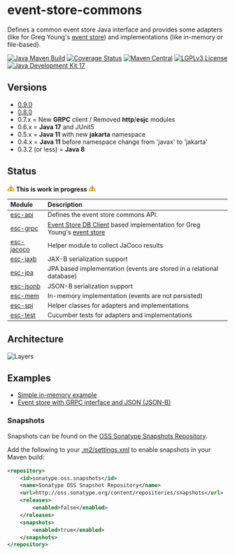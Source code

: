 # event-store-commons

Defines a common event store Java interface and provides some adapters (like for Greg
Young's [event store](https://www.geteventstore.com/)) and implementations (like in-memory or file-based).

[![Java Maven Build](https://github.com/fuinorg/event-store-commons/actions/workflows/maven.yml/badge.svg)](https://github.com/fuinorg/event-store-commons/actions/workflows/maven.yml)
[![Coverage Status](https://sonarcloud.io/api/project_badges/measure?project=org.fuin.esc%3Aevent-store-commons&metric=coverage)](https://sonarcloud.io/dashboard?id=org.fuin.esc%3Aevent-store-commons)
[![Maven Central](https://maven-badges.herokuapp.com/maven-central/org.fuin.esc/esc-parent/badge.svg)](https://maven-badges.herokuapp.com/maven-central/org.fuin.esc/esc-parent/)
[![LGPLv3 License](http://img.shields.io/badge/license-LGPLv3-blue.svg)](https://www.gnu.org/licenses/lgpl.html)
[![Java Development Kit 17](https://img.shields.io/badge/JDK-17-green.svg)](https://openjdk.java.net/projects/jdk/17/)

## Versions
- [0.9.0](release-notes.md#090)
- [0.8.0](release-notes.md#080)
- 0.7.x = New **GRPC** client / Removed **http**/**esjc** modules
- 0.6.x = **Java 17** and JUnit5
- 0.5.x = **Java 11** with new **jakarta** namespace
- 0.4.x = **Java 11** before namespace change from 'javax' to 'jakarta'
- 0.3.2 (or less) = **Java 8**

## Status

![Warning](https://raw.githubusercontent.com/fuinorg/event-store-commons/master/doc/warning.gif) **This is work in progress** ![Warning](https://raw.githubusercontent.com/fuinorg/event-store-commons/master/doc/warning.gif)

| Module               | Description                                                                                                                                                      |
|:---------------------|:-----------------------------------------------------------------------------------------------------------------------------------------------------------------|
| [esc-api](api)       | Defines the event store commons API.                                                                                                                             |
| [esc-grpc](grpc)     | [Event Store DB Client](https://github.com/EventStore/KurrentDB-Client-Java) based implementation for Greg Young's [event store](https://www.geteventstore.com/) |
| [esc-jacoco](jacoco) | Helper module to collect JaCoco results                                                                                                                          |
| [esc-jaxb](jaxb)     | JAX-B serialization support                                                                                                                                      |
| [esc-jpa](jpa)       | JPA based implementation (events are stored in a relational database)                                                                                            |
| [esc-jsonb](jsonb)   | JSON-B serialization support                                                                                                                                     |
| [esc-mem](mem)       | In-memory implementation (events are not persisted)                                                                                                              |
| [esc-spi](spi)       | Helper classes for adapters and implementations                                                                                                                  |
| [esc-test](test)     | Cucumber tests for adapters and implementations                                                                                                                  |

## Architecture

![Layers](https://raw.github.com/fuinorg/event-store-commons/master/doc/event-store-commons.png)

## Examples

- [Simple in-memory example](test/src/test/java/org/fuin/esc/test/examples/InMemoryExample.java)
- [Event store with GRPC interface and JSON (JSON-B)](test/src/test/java/org/fuin/esc/test/examples/EsGrpcJsonbExample.java)

### Snapshots

Snapshots can be found on
the [OSS Sonatype Snapshots Repository](https://oss.sonatype.org/content/repositories/snapshots/org/fuin/esc/ "Snapshot Repository").

Add the following to
your [.m2/settings.xml](http://maven.apache.org/ref/3.2.1/maven-settings/settings.html "Reference configuration") to
enable snapshots in your Maven build:

```xml
<repository>
    <id>sonatype.oss.snapshots</id>
    <name>Sonatype OSS Snapshot Repository</name>
    <url>http://oss.sonatype.org/content/repositories/snapshots</url>
    <releases>
        <enabled>false</enabled>
    </releases>
    <snapshots>
        <enabled>true</enabled>
    </snapshots>
</repository>
```
